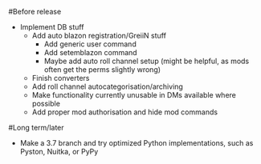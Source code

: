 #Before release

- Implement DB stuff
	- Add auto blazon registration/GreiiN stuff
		- Add generic user command
		- Add setemblazon command
		- Maybe add auto roll channel setup (might be helpful, as mods often get the perms slightly wrong)
	- Finish converters
	- Add roll channel autocategorisation/archiving
	- Make functionality currently unusable in DMs available where possible
	- Add proper mod authorisation and hide mod commands
	
	
#Long term/later
- Make a 3.7 branch and try optimized Python implementations, such as Pyston, Nuitka, or PyPy
